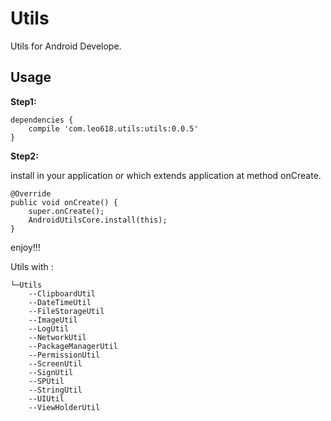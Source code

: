 # Utils #

Utils for Android Develope.


## Usage

**Step1:**

	dependencies {
	    compile 'com.leo618.utils:utils:0.0.5'
	}



**Step2:**

install in your application or which extends application at method onCreate.

	@Override
    public void onCreate() {
        super.onCreate();
        AndroidUtilsCore.install(this);
    }


enjoy!!!


Utils with :


	└─Utils
		--ClipboardUtil
		--DateTimeUtil
		--FileStorageUtil
		--ImageUtil
		--LogUtil
		--NetworkUtil
		--PackageManagerUtil
		--PermissionUtil
		--ScreenUtil
		--SignUtil
		--SPUtil
		--StringUtil
		--UIUtil
		--ViewHolderUtil

